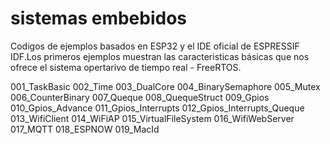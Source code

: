 # sistemas embebidos
Codigos de ejemplos basados en ESP32 y el IDE oficial de ESPRESSIF IDF.Los primeros ejemplos muestran las caracteristicas básicas que nos ofrece el sistema opertarivo de tiempo real - FreeRTOS. 

001_TaskBasic
002_Time
003_DualCore
004_BinarySemaphore
005_Mutex
006_CounterBinary
007_Queque
008_QuequeStruct
009_Gpios
010_Gpios_Advance
011_Gpios_Interrupts
012_Gpios_Interrupts_Queque
013_WifiClient
014_WiFiAP
015_VirtualFileSystem
016_WifiWebServer
017_MQTT
018_ESPNOW
019_MacId

